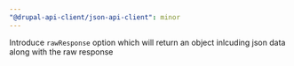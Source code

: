 ```yaml
---
"@drupal-api-client/json-api-client": minor
---
```


Introduce `rawResponse` option which will return an object inlcuding json data along with the raw response
